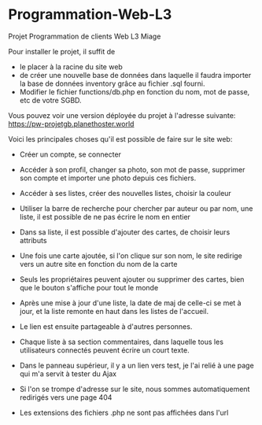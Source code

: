 # Programmation-Web-L3
Projet Programmation de clients Web L3 Miage

Pour installer le projet, il suffit de 
- le placer à la racine du site web
- de créer une nouvelle base de données dans laquelle il faudra importer la base de données inventory grâce au fichier .sql fourni.
- Modifier le fichier functions/db.php en fonction du nom, mot de passe, etc de votre SGBD.

Vous pouvez voir une version déployée du projet à l'adresse suivante: https://pw-projetgb.planethoster.world


Voici les principales choses qu'il est possible de faire sur le site web:

- Créer un compte, se connecter
- Accéder à son profil, changer sa photo, son mot de passe, supprimer son compte et importer une photo depuis ces fichiers.

- Accéder à ses listes, créer des nouvelles listes, choisir la couleur
- Utiliser la barre de recherche pour chercher par auteur ou par nom, une liste, il est possible de ne pas écrire le nom en entier

- Dans sa liste, il est possible d'ajouter des cartes, de choisir leurs attributs
- Une fois une carte ajoutée, si l'on clique sur son nom, le site redirige vers un autre site en fonction du nom de la carte
- Seuls les propriétaires peuvent ajouter ou supprimer des cartes, bien que le bouton s'affiche pour tout le monde
- Après une mise à jour d'une liste, la date de maj de celle-ci se met à jour, et la liste remonte en haut dans les listes de l'accueil. 
- Le lien est ensuite partageable à d'autres personnes.

- Chaque liste à sa section commentaires, dans laquelle tous les utilisateurs connectés peuvent écrire un court texte.

- Dans le panneau supérieur, il y a un lien vers test, je l'ai relié à une page qui m'a servit à tester du Ajax

- Si l'on se trompe d'adresse sur le site, nous sommes automatiquement redirigés vers une page 404
- Les extensions des fichiers .php ne sont pas affichées dans l'url

